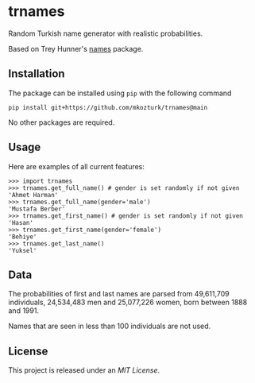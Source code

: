 # trnames

Random Turkish name generator with realistic probabilities.

Based on Trey Hunner's [names](https://github.com/treyhunner/names) package.

## Installation

The package can be installed using `pip` with the following command

```pip install git+https://github.com/mkozturk/trnames@main```

No other packages are required.

## Usage
Here are examples of all current features:
```
>>> import trnames
>>> trnames.get_full_name() # gender is set randomly if not given
'Ahmet Harman'
>>> trnames.get_full_name(gender='male')
'Mustafa Berber'
>>> trnames.get_first_name() # gender is set randomly if not given
'Hasan'
>>> trnames.get_first_name(gender='female')
'Behiye'
>>> trnames.get_last_name()
'Yuksel'
```

## Data
The probabilities of first and last names are parsed from 49,611,709 individuals, 24,534,483 men and 25,077,226 women, born between 1888 and 1991. 

Names that are seen in less than 100 individuals are not used.  

## License

This project is released under an _MIT License_.

